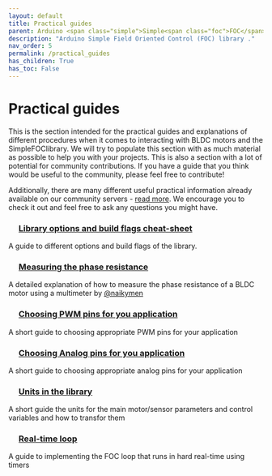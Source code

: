 ```yaml
---
layout: default
title: Practical guides
parent: Arduino <span class="simple">Simple<span class="foc">FOC</span>library</span>
description: "Arduino Simple Field Oriented Control (FOC) library ."
nav_order: 5
permalink: /practical_guides
has_children: True
has_toc: False
---
```


# Practical guides

This is the section intended for the practical guides and explanations of different procedures when it comes to interacting with BLDC motors and the  <span class="simple">Simple<span class="foc">FOC</span>library</span>. We will try to populate this section with as much material as possible to help you with your projects. This is also a section with a lot of potential for community contributions. If you have a guide that you think would be useful to the community, please feel free to contribute! 

Additionally, there are many different useful practical information already available on our community servers - <a href="https://community.simplefoc.com">read more</a>. We encourage you to check it out and feel free to ask any questions you might have.

<div style="display:block; width:100%;">
    <div >
         <a href="options_cheetsheet">
            <h3 style="color:inherit"> <i class="fa fa-lg fa-wrench" style="padding:10px"></i> Library options and build flags cheat-sheet</h3>
        </a>
        <p> A guide to different options and build flags of the library. </p>
    </div>
    <div >
        <a href="phase_resistance">
            <h3 style="color:inherit"> <i class="fa fa-lg fa-wrench" style="padding:10px"></i> Measuring the phase resistance</h3>
        </a>
        <p> A detailed explanation of how to measure the phase resistance of a BLDC motor using a multimeter by <a href="https://github.com/naikymen">@naikymen</a> </p>
    </div>
    <div >
        <a href="choosing_pwm_pins">
            <h3 style="color:inherit"> <i class="fa fa-lg fa-wrench" style="padding:10px"></i> Choosing PWM pins for you application</h3>
        </a>
        <p> A short guide to choosing appropriate PWM pins for your application </p>
    </div>
    <div >
        <a href="choosing_adc_pins">
            <h3 style="color:inherit"> <i class="fa fa-lg fa-wrench" style="padding:10px"></i> Choosing Analog pins for you application</h3>
        </a>
        <p> A short guide to choosing appropriate analog pins for your application </p>
    </div>
    <div >
        <a href="library_units">
            <h3 style="color:inherit"> <i class="fa fa-lg fa-wrench" style="padding:10px"></i> Units in the library</h3>
        </a>
        <p> A short guide the units for the main motor/sensor parameters and control variables and how to transfor them</p>
    </div>
    <div >
        <a href="real_time_loop">
            <h3 style="color:inherit"> <i class="fa fa-lg fa-wrench" style="padding:10px"></i> Real-time loop</h3>
        </a>
        <p> A guide to implementing the FOC loop that runs in hard real-time using timers </p>
    </div>
</div>

